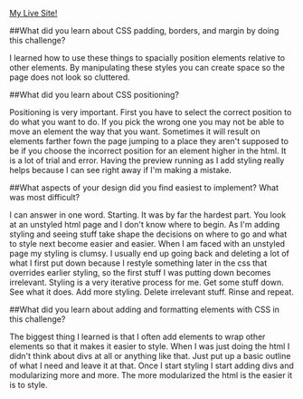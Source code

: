 [My Live Site!](giamarinob.github.io/index.html)

##What did you learn about CSS padding, borders, and margin by doing this challenge?

I learned how to use these things to spacially position elements relative to other
elements. By manipulating these styles you can create space so the page does not
look so cluttered. 

##What did you learn about CSS positioning?

Positioning is very important. First you have to select the correct position to
do what you want to do. If you pick the wrong one you may not be able to move an element 
the way that you want. Sometimes it will result on elements farther fown the page 
jumping to a place they aren't supposed to be if you choose the incorrect position
for an element higher in the html. It is a lot of trial and error. Having the preview
running as I add styling really helps because I can see right away if I'm making a mistake.

##What aspects of your design did you find easiest to implement? What was most difficult?

I can answer in one word. Starting. It was by far the hardest part. You look at an
unstyled html page and I don't know where to begin. As I'm adding styling and seeing 
stuff take shape the decisions on where to go and what to style next become
easier and easier. When I am faced with an unstyled page my styling is clumsy. I usually
end up going back and deleting a lot of what I first put down because I restyle something
later in the css that overrides earlier styling, so the first stuff I was putting down
becomes irrelevant. Styling is a very iterative process for me. Get some stuff down. 
See what it does. Add more styling. Delete irrelevant stuff. Rinse and repeat. 

##What did you learn about adding and formatting elements with CSS in this challenge?

The biggest thing I learned is that I often add elements to wrap other elements so 
that it makes it easier to style. When I was just doing the html I didn't think about 
divs at all or anything like that. Just put up a basic outline of what I need and leave
it at that. Once I start styling I start adding divs and modularizing more and more.
The more modularized the html is the easier it is to style. 